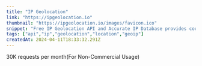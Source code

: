 ```yaml
---
title: "IP Geolocation"
link: "https://ipgeolocation.io"
thumbnail: "https://ipgeolocation.io/images/favicon.ico"
snippet: "Free IP Geolocation API and Accurate IP Database provides country, city, zip code, ISP data in REST JSON and XML format from any IPv4 and IPv6 Address."
tags: ["api","ip","geolocation","location","geoip"]
createdAt: 2024-04-11T18:33:32.291Z
---
```

30K requests per month(For Non-Commercial Usage)
